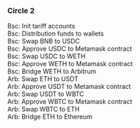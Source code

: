 ### Circle 2  
Bsc: Init tariff accounts  
Bsc: Distribution funds to wallets  
Bsc: Swap BNB to USDC  
Bsc: Approve USDC to Metamask contract  
Bsc: Swap USDC to WETH  
Bsc: Approve WETH to Metamask contract  
Bsc: Bridge WETH to Arbitrum  
Arb: Swap ETH to USDT  
Arb: Approve USDT to Metamask contract  
Arb: Swap USDT to WBTC  
Arb: Approve WBTC to Metamask contract  
Arb: Swap WBTC to ETH  
Arb: Bridge ETH to Ethereum 
